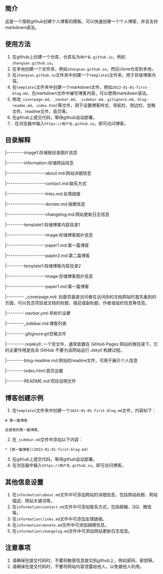 ## 简介
这是一个借助github创建个人博客的模板，可以快速创建一个个人博客，并且支持markdown语法。

## 使用方法
1. 在github上创建一个仓库，仓库名为`用户名.github.io`，例如`zhangsan.github.io`。
2. 在本地创建一个文件夹，例如`zhangsan.github.io`，然后clone仓库到本地。
3. 在`zhangsan.github.io`文件夹中创建一个`template1`文件夹，用于存放博客内容。
4. 在`template1`文件夹中创建一个markdown文件，例如`2022-01-01-first-blog.md`，在markdown文件中编写博客内容，可以使用markdown语法。
5. 修改`_coverpage.md`、`_navbar.md`、`_sidebar.md`、`gitignore.md`、`blog-readme.md`、`index.html`等文件，用于设置博客样式、导航栏、侧边栏、忽略文件、readme文件、首页等。
6. 在github上提交代码，等待github自动部署。
7. . 在浏览器中输入`https://用户名.github.io`，即可访问博客。

## 目录解释

|---------image1:存储根目录图片信息

|---------information:存储网站信息

|--------------------about.md:网站详细信息

|--------------------contact.md:联系方式

|--------------------links.md:友情链接

|--------------------donate.md:捐赠信息

|--------------------changelog.md:网站更新日志信息

|---------template1:存储博客内容目录1

|--------------------image:存储博客图片信息

|--------------------paper1.md:第一篇博客

|--------------------paper2.md:第二篇博客

|---------template1:存储博客内容目录2

|--------------------image:存储博客图片信息

|--------------------paper1.md:第一篇博客

|--------- _coverpage.md: 封面页面是访问者在访问你的文档网站时首先看到的页面。可以包含项目或文档的标题、描述或副标题、作者或组织信息等信息。

|--------- _navbar.yml:导航栏设置_

|---------_sidebar.md:博客列表

|---------.gitignore:git忽略文件

|---------.nojekyll:.一个空文件，通常放置在 GitHub Pages 网站的根目录下。它的主要作用是告诉 GitHub 不要为该网站运行 Jekyll 构建过程。

|---------blog-readme.md:网站的readme文件，可用于展示个人信息

|---------index.html:首页设置

|---------README.md:项目说明文件

## 博客创建示例
1. 在`template1`文件夹中创建一个`2022-01-01-first-blog.md`文件，内容如下：
```
# 第一篇博客

这是我的第一篇博客。
```
2. 在`_sidebar.md`文件中添加以下内容：
```
* [第一篇博客](2022-01-01-first-blog.md)
```
3. 在github上提交代码，等待github自动部署。
4. 在浏览器中输入`https://用户名.github.io`，即可访问博客。

## 其他信息设置
1. 在`information\about.md`文件中可添加网站的详细信息，包括网站标题、网站描述、网站关键词等。
2. 在`information\contact.md`文件中可添加联系方式，包括邮箱、QQ、微信等。
3. 在`information\links.md`文件中可添加友情链接。
4. 在`information\donate.md`文件中可添加捐赠信息。
5. 在`information\changelog.md`文件中可添加网站更新日志信息。

## 注意事项
1. 请确保在提交代码时，不要将敏感信息提交到github上，例如密码、密钥等。
2. 请确保在提交代码时，不要将网站内容泄露给他人，以免被他人利用。
